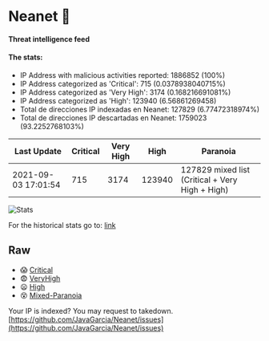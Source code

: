 # Neanet :hocho:
#### Threat intelligence feed
#### The stats:

- IP Address with malicious activities reported: 1886852 (100%)
- IP Address categorized as 'Critical':  715 (0.0378938040715%)
- IP Address categorized as 'Very High':  3174 (0.168216691081%)
- IP Address categorized as 'High':  123940 (6.56861269458)
- Total de direcciones IP indexadas en Neanet:  127829 (6.77472318974%)
- Total de direcciones IP descartadas en Neanet:  1759023 (93.2252768103%)

| Last Update | Critical | Very High | High | Paranoia |
| --- | --- | --- | --- | --- |
| 2021-09-03 17:01:54 | 715 | 3174 | 123940 | 127829 mixed list (Critical + Very High + High)|

![Stats](https://docs.google.com/spreadsheets/d/e/2PACX-1vSnaNMIXVabIpDJjufMlzH7poXnshF3mgd8Is1g9ytUEzVsP5my4Trn8f-xkoLLQ38xpL3HtmUexLo6/pubchart?oid=501124687&format=image)

For the historical stats go to: [link](/stats.csv)
## Raw
- :scream: [Critical](https://raw.githubusercontent.com/JavaGarcia/Neanet/master/blacklists/neanet_critical.txt)
- :fearful: [VeryHigh](https://raw.githubusercontent.com/JavaGarcia/Neanet/master/blacklists/neanet_veryHigh.txtt)
- :frowning: [High](https://raw.githubusercontent.com/JavaGarcia/Neanet/master/blacklists/neanet_high.txt)
- :dizzy_face: [Mixed-Paranoia](https://raw.githubusercontent.com/JavaGarcia/Neanet/master/blacklists/neanet_all.txt)


Your IP is indexed? You may request to takedown. [https://github.com/JavaGarcia/Neanet/issues](https://github.com/JavaGarcia/Neanet/issues)































































































































































































































































































































































































































































































































































































































































































































































































































































































































































































































































































































































































































































































































































































































































































































































































































































































































































































































































































































































































































































































































































































































































































































































































































































































































































































































































































































































































































































































































































































































































































































































































































































































































































































































































































































































































































































































































































































































































































































































































































































































































































































































































































































































































































































































































































































































































































































































































































































































































































































































































































































































































































































































































































































































































































































































































































































































































































































































































































































































































































































































































































































































































































































































































































































































































































































































































































































































































































































































































































































































































































































































































































































































































































































































































































































































































































































































































































































































































































































































































































































































































































































































































































































































































































































































































































































































































































